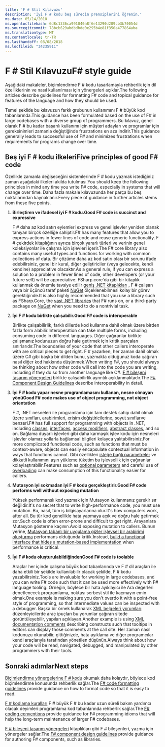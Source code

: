```yaml
---
title: 'F # Stil Kılavuzu'
description: 'İyi F # kodu beş sürecin prensiplerini öğrenin.'
ms.date: 05/14/2018
ms.openlocfilehash: 6d8c1336ca991040a8f6e13290d209cb3b70054d
ms.sourcegitcommit: 78bcb629abdbdbde0e295b4e81f350a477864aba
ms.translationtype: MT
ms.contentlocale: tr-TR
ms.lasthandoff: 08/08/2018
ms.locfileid: "34235911"
---
```

# <a name="f-style-guide"></a><span data-ttu-id="4a26d-103">F # Stil Kılavuzu</span><span class="sxs-lookup"><span data-stu-id="4a26d-103">F# style guide</span></span>

<span data-ttu-id="4a26d-104">Aşağıdaki makaleler, biçimlendirme F # kodu tasarlamayla rehberlik için dil özelliklerinin ve nasıl kullanılması için yönergeleri açıklar.</span><span class="sxs-lookup"><span data-stu-id="4a26d-104">The following articles describe guidelines for formatting F# code and topical guidance for features of the language and how they should be used.</span></span>

<span data-ttu-id="4a26d-105">Temel şeklide bu kılavuzun farklı grubunun kullanımını F # büyük kod tabanlarında.</span><span class="sxs-lookup"><span data-stu-id="4a26d-105">This guidance has been formulated based on the use of F# in large codebases with a diverse group of programmers.</span></span> <span data-ttu-id="4a26d-106">Bu kılavuz, genel olarak F # bu kadar başarılı kullanımı için müşteri adayları ve programlar için gereksinimleri zamanla değiştiğinde frustrations en aza indirir.</span><span class="sxs-lookup"><span data-stu-id="4a26d-106">This guidance generally leads to successful use of F# and minimizes frustrations when requirements for programs change over time.</span></span>

## <a name="five-principles-of-good-f-code"></a><span data-ttu-id="4a26d-107">Beş iyi F # kodu ilkeleri</span><span class="sxs-lookup"><span data-stu-id="4a26d-107">Five principles of good F# code</span></span>

<span data-ttu-id="4a26d-108">Özellikle zamanla değişeceğini sistemlerinde F # kodu yazmak istediğiniz zaman aşağıdaki ilkeleri akılda tutulması.</span><span class="sxs-lookup"><span data-stu-id="4a26d-108">You should keep the following principles in mind any time you write F# code, especially in systems that will change over time.</span></span> <span data-ttu-id="4a26d-109">Daha fazla makale kılavuzunda her parça bu beş noktalarından kaynaklanır.</span><span class="sxs-lookup"><span data-stu-id="4a26d-109">Every piece of guidance in further articles stems from these five points.</span></span>

1. <span data-ttu-id="4a26d-110">**Birleştiren ve ifadesel iyi F # kodu.**</span><span class="sxs-lookup"><span data-stu-id="4a26d-110">**Good F# code is succinct and expressive**</span></span>

    <span data-ttu-id="4a26d-111">F # daha az kod satırı eylemleri express ve genel işlevler yeniden olanak tanıyan birçok özelliğe sahiptir.</span><span class="sxs-lookup"><span data-stu-id="4a26d-111">F# has many features that allow you to express actions in fewer lines of code and reuse generic functionality.</span></span> <span data-ttu-id="4a26d-112">F # çekirdek kitaplığının ayrıca birçok yararlı türleri ve verinin genel koleksiyonlar ile çalışma için işlevleri içerir.</span><span class="sxs-lookup"><span data-stu-id="4a26d-112">The F# core library also contains many useful types and functions for working with common collections of data.</span></span> <span data-ttu-id="4a26d-113">Bir çözüme daha az kod satırı olası bir sorunu ifade edebilirsiniz, genel bir kural, diğer geliştiriciler (veya gelecekte, kendi kendine) appreciative olacaktır.</span><span class="sxs-lookup"><span data-stu-id="4a26d-113">As a general rule, if you can express a solution to a problem in fewer lines of code, other developers (or your future self) will be appreciative.</span></span> <span data-ttu-id="4a26d-114">FSharp.core'da gibi bir kitaplık kullanmak da önemle tavsiye edilir [geniş .NET kitaplıkları](https://docs.microsoft.com/dotnet/api/) , F # çalışan veya bir üçüncü taraf paketi [NuGet](https://www.nuget.org/) ölçeklenebilmesi kolay bir görev gerektiğinde.</span><span class="sxs-lookup"><span data-stu-id="4a26d-114">It is also highly recommended that you use a library such as FSharp.Core, the [vast .NET libraries](https://docs.microsoft.com/dotnet/api/) that F# runs on, or a third-party package on [NuGet](https://www.nuget.org/) when you need to do a nontrivial task.</span></span>

2. <span data-ttu-id="4a26d-115">**İyi F # kodu birlikte çalışabilir.**</span><span class="sxs-lookup"><span data-stu-id="4a26d-115">**Good F# code is interoperable**</span></span>

    <span data-ttu-id="4a26d-116">Birlikte çalışabilirlik, farklı dillerde kod kullanma dahil olmak üzere birden fazla form alabilir.</span><span class="sxs-lookup"><span data-stu-id="4a26d-116">Interoperation can take multiple forms, including consuming code in different languages.</span></span> <span data-ttu-id="4a26d-117">Diğer çağıranlar birlikte çalışmanız kodunuzun doğru hale getirmek için kritik parçaları sınırlarıdır.</span><span class="sxs-lookup"><span data-stu-id="4a26d-117">The boundaries of your code that other callers interoperate with are critical pieces to get right.</span></span> <span data-ttu-id="4a26d-118">F # yazarken, her zaman dahil olmak üzere C# gibi başka bir dilden bunu, yazmakta olduğunuz koda çağıran nasıl diğer kod hakkında düşünmek.</span><span class="sxs-lookup"><span data-stu-id="4a26d-118">When writing F#, you should always be thinking about how other code will call into the code you are writing, including if they do so from another language like C#.</span></span> <span data-ttu-id="4a26d-119">[F # bileşeni tasarım yönergeleri](component-design-guidelines.md) birlikte çalışabilirlik ayrıntılı açıklanmaktadır.</span><span class="sxs-lookup"><span data-stu-id="4a26d-119">The [F# Component Design Guidelines](component-design-guidelines.md) describe interoperability in detail.</span></span>

3. <span data-ttu-id="4a26d-120">**İyi F # kodu yapar nesne programlamasını kullanan, nesne olmayan yönü**</span><span class="sxs-lookup"><span data-stu-id="4a26d-120">**Good F# code makes use of object programming, not object orientation**</span></span>

    <span data-ttu-id="4a26d-121">F #, .NET nesneleri ile programlama için tam destek sahip dahil olmak üzere [sınıfları](../language-reference/classes.md), [arabirimleri](../language-reference/interfaces.md), [erişim değiştiricilerine](../language-reference/access-control.md), [soyut sınıflar](../language-reference/abstract-classes.md)ve benzeri.</span><span class="sxs-lookup"><span data-stu-id="4a26d-121">F# has full support for programming with objects in .NET, including [classes](../language-reference/classes.md), [interfaces](../language-reference/interfaces.md), [access modifiers](../language-reference/access-control.md), [abstract classes](../language-reference/abstract-classes.md), and so on.</span></span> <span data-ttu-id="4a26d-122">Bağlama duyarlı işlevleri gibi daha karmaşık işlev kodu için nesneleri işlevler olamaz yollarla bağlamsal bilgileri kolayca yalıtabilirsiniz.</span><span class="sxs-lookup"><span data-stu-id="4a26d-122">For more complicated functional code, such as functions that must be context-aware, objects can easily encapsulate contextual information in ways that functions cannot.</span></span> <span data-ttu-id="4a26d-123">Gibi özellikleri [isteğe bağlı parametreler](../language-reference/members/methods.md#optional-arguments) ve dikkatli kullanımını [aşırı yükleme](../language-reference/members/methods.md#overloaded-methods) tüketim bu işlevsellik için çağıranlar kolaylaştırabilir.</span><span class="sxs-lookup"><span data-stu-id="4a26d-123">Features such as [optional parameters](../language-reference/members/methods.md#optional-arguments) and careful use of [overloading](../language-reference/members/methods.md#overloaded-methods) can make consumption of this functionality easier for callers.</span></span>

4. <span data-ttu-id="4a26d-124">**Mutasyon iyi sokmadan iyi F # kodu gerçekleştirir.**</span><span class="sxs-lookup"><span data-stu-id="4a26d-124">**Good F# code performs well without exposing mutation**</span></span>

    <span data-ttu-id="4a26d-125">Yüksek performanslı kod yazmak için Mutasyon kullanmanız gerekir sır değildir.</span><span class="sxs-lookup"><span data-stu-id="4a26d-125">It's no secret that to write high-performance code, you must use mutation.</span></span> <span data-ttu-id="4a26d-126">Bu, nasıl, tüm iş bilgisayarlarına olur.</span><span class="sxs-lookup"><span data-stu-id="4a26d-126">It's how computers work, after all.</span></span> <span data-ttu-id="4a26d-127">Bu tür kod genellikle hata yapmaya açık ve doğru hale getirmek zor.</span><span class="sxs-lookup"><span data-stu-id="4a26d-127">Such code is often error-prone and difficult to get right.</span></span> <span data-ttu-id="4a26d-128">Arayanlara Mutasyon gösterme kaçının.</span><span class="sxs-lookup"><span data-stu-id="4a26d-128">Avoid exposing mutation to callers.</span></span> <span data-ttu-id="4a26d-129">Bunun yerine, [Mutasyon tabanlı bir uygulama gizler işlevsel bir arabirimi oluşturma](conventions.md#performance) performans olduğunda kritik.</span><span class="sxs-lookup"><span data-stu-id="4a26d-129">Instead, [build a functional interface that hides a mutation-based implementation](conventions.md#performance) when performance is critical.</span></span>

5. <span data-ttu-id="4a26d-130">**İyi F # kodu oluşturulabildiğinden**</span><span class="sxs-lookup"><span data-stu-id="4a26d-130">**Good F# code is toolable**</span></span>

    <span data-ttu-id="4a26d-131">Araçlar her içinde çalışma büyük kod tabanlarında ve F # dil araçları ile daha etkili bir şekilde kullanılabilir olacak şekilde, F # kodu yazabilirsiniz.</span><span class="sxs-lookup"><span data-stu-id="4a26d-131">Tools are invaluable for working in large codebases, and you can write F# code such that it can be used more effectively with F# language tooling.</span></span> <span data-ttu-id="4a26d-132">Örneğin, böylece bir hata ayıklayıcı ile Ara değerleri denetlenecek programlama, noktası serbest stil ile kaçmayın emin olmak.</span><span class="sxs-lookup"><span data-stu-id="4a26d-132">One example is making sure you don't overdo it with a point-free style of programming, so that intermediate values can be inspected with a debugger.</span></span> <span data-ttu-id="4a26d-133">Başka bir örnek kullanarak [XML belgeleri yorumları](../language-reference/xml-documentation.md) düzenleyicilerde araç ipuçları bu yorumlar çağıran sitede görüntüleyebilir, yapıları açıklayan.</span><span class="sxs-lookup"><span data-stu-id="4a26d-133">Another example is using [XML documentation comments](../language-reference/xml-documentation.md) describing constructs such that tooltips in editors can display those comments at the call site.</span></span> <span data-ttu-id="4a26d-134">Her zaman nasıl kodunuzu okunabilir, gittiğinizde, hata ayıklama ve diğer programcılar kendi araçlarıyla tarafından yönetilen düşünün.</span><span class="sxs-lookup"><span data-stu-id="4a26d-134">Always think about how your code will be read, navigated, debugged, and manipulated by other programmers with their tools.</span></span>

## <a name="next-steps"></a><span data-ttu-id="4a26d-135">Sonraki adımlar</span><span class="sxs-lookup"><span data-stu-id="4a26d-135">Next steps</span></span>

<span data-ttu-id="4a26d-136">[Biçimlendirme yönergelerine F # kodu](formatting.md) okumak daha kolaydır, böylece kod biçimlendirme konusunda rehberlik sağlar.</span><span class="sxs-lookup"><span data-stu-id="4a26d-136">The [F# code formatting guidelines](formatting.md) provide guidance on how to format code so that it is easy to read.</span></span>

<span data-ttu-id="4a26d-137">[F # kodlama kuralları](conventions.md) F # büyük F # bu kadar uzun süreli bakım yardımcı olacak deyimleri programlama kod tabanlarında rehberlik sağlar.</span><span class="sxs-lookup"><span data-stu-id="4a26d-137">The [F# coding conventions](conventions.md) provide guidance for F# programming idioms that will help the long-term maintenance of larger F# codebases.</span></span>

<span data-ttu-id="4a26d-138">[F # bileşeni tasarım yönergeleri](component-design-guidelines.md) kitaplıkları gibi F # bileşenleri, yazma için yönergeler sağlar.</span><span class="sxs-lookup"><span data-stu-id="4a26d-138">The [F# component design guidelines](component-design-guidelines.md) provide guidance for authoring F# components, such as libraries.</span></span>
